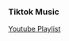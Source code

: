 ### Tiktok Music

[Youtube Playlist](https://youtube.com/playlist?list=PLpEkrxMFJxi_A9LFNRtoNA_xUMOvY122Z)
